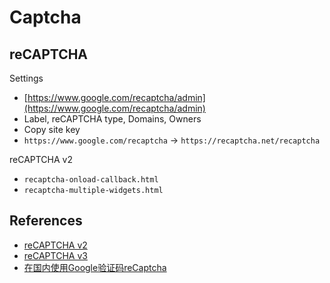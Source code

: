 # Captcha

## reCAPTCHA
Settings
- [https://www.google.com/recaptcha/admin](https://www.google.com/recaptcha/admin)
- Label, reCAPTCHA type, Domains, Owners
- Copy site key
- `https://www.google.com/recaptcha` -> `https://recaptcha.net/recaptcha`

reCAPTCHA v2
- `recaptcha-onload-callback.html`
- `recaptcha-multiple-widgets.html`

## References
- [reCAPTCHA v2](https://developers.google.com/recaptcha/docs/display)
- [reCAPTCHA v3](https://developers.google.com/recaptcha/docs/v3)
- [在国内使用Google验证码reCaptcha](https://www.cnblogs.com/loeyo/p/13897509.html)